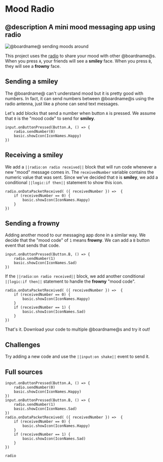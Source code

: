 # Mood Radio

## @description A mini mood messaging app using radio

![@boardname@ sending moods around](/static/mb/projects/mood-radio.png)

This project uses the [radio](/reference/radio) to share your mood with other @boardname@s. When you press `A`, your friends will see a **smiley** face. When you press `B`, they will see a **frowny** face.

## Sending a smiley

The @boardname@ can't understand mood but it is pretty good with numbers. In fact, it can send numbers between @boardname@s using the radio antenna, just like a phone can send text messages.

Let's add blocks that send a number when button `A` is pressed. We assume that `0` is the "mood code" to send for **smiley**.

```blocks
input.onButtonPressed(Button.A, () => {
    radio.sendNumber(0)
    basic.showIcon(IconNames.Happy)
})
```

## Receiving a smiley

We add a `||radio:on radio received||` block that will run code whenever a new "mood" message comes in. The `receivedNumber` variable contains the numeric value that was sent. Since we've decided that `0` is **smiley**, we add a conditional `||logic:if then||` statement to show this icon.

```blocks
radio.onDataPacketReceived( ({ receivedNumber }) =>  {
    if (receivedNumber == 0) {
        basic.showIcon(IconNames.Happy)
    }
})
```

## Sending a frowny

Adding another mood to our messaging app done in a similar way. We decide that the "mood code" of `1` means **frowny**. We can add a `B` button event that sends that code.

```blocks
input.onButtonPressed(Button.B, () => {
    radio.sendNumber(1)
    basic.showIcon(IconNames.Sad)
})
```

If the `||radio:on radio received||` block, we add another conditional `||logic:if then||` statement to handle the **frowny** "mood code".

```blocks
radio.onDataPacketReceived( ({ receivedNumber }) =>  {
    if (receivedNumber == 0) {
        basic.showIcon(IconNames.Happy)
    }
    if (receivedNumber == 1) {
        basic.showIcon(IconNames.Sad)
    }
})
```

That's it. Download your code to multiple @boardname@s and try it out!

## Challenges

Try adding a new code and use the `||input:on shake||` event to send it.

## Full sources

```blocks
input.onButtonPressed(Button.A, () => {
    radio.sendNumber(0)
    basic.showIcon(IconNames.Happy)
})
input.onButtonPressed(Button.B, () => {
    radio.sendNumber(1)
    basic.showIcon(IconNames.Sad)
})
radio.onDataPacketReceived( ({ receivedNumber }) =>  {
    if (receivedNumber == 0) {
        basic.showIcon(IconNames.Happy)
    }
    if (receivedNumber == 1) {
        basic.showIcon(IconNames.Sad)
    }
})
```

```package
radio
```
